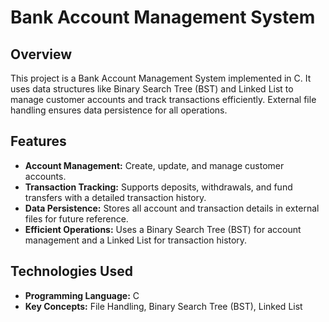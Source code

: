 # Bank Account Management System  

## Overview  
This project is a Bank Account Management System implemented in C. It uses data structures like Binary Search Tree (BST) and Linked List to manage customer accounts and track transactions efficiently. External file handling ensures data persistence for all operations.  

## Features  
- **Account Management:** Create, update, and manage customer accounts.  
- **Transaction Tracking:** Supports deposits, withdrawals, and fund transfers with a detailed transaction history.  
- **Data Persistence:** Stores all account and transaction details in external files for future reference.  
- **Efficient Operations:** Uses a Binary Search Tree (BST) for account management and a Linked List for transaction history.  

## Technologies Used  
- **Programming Language:** C  
- **Key Concepts:** File Handling, Binary Search Tree (BST), Linked List  

